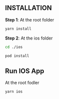## **INSTALLATION**

**Step 1**: At the root folder

```bash
yarn install
```

**Step 2**: At the ios folder

```bash
cd ./ios
```

```bash
pod install
```

## **Run IOS App**

At the root fodler

```bash
yarn ios
```
